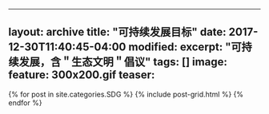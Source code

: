   ---

layout: archive
title: "可持续发展目标"
date: 2017-12-30T11:40:45-04:00
modified:
excerpt: "可持续发展，含＂生态文明＂倡议"
tags: []
image: 
  feature: 300x200.gif
  teaser:
  ---
  
  
  <div class="tiles">
 {% for post in site.categories.SDG %}
   {% include post-grid.html %}
 {% endfor %}
 </div><!-- /.tiles 把所有categories 有 SDG 的列出来-->
